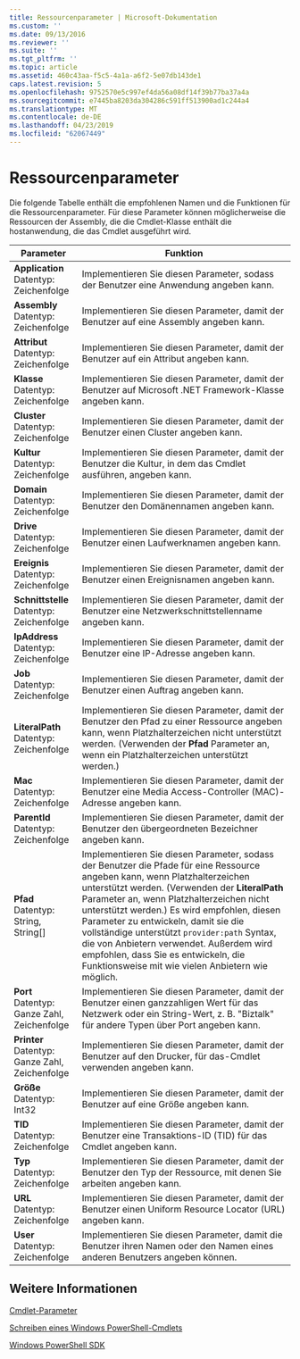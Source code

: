 ```yaml
---
title: Ressourcenparameter | Microsoft-Dokumentation
ms.custom: ''
ms.date: 09/13/2016
ms.reviewer: ''
ms.suite: ''
ms.tgt_pltfrm: ''
ms.topic: article
ms.assetid: 460c43aa-f5c5-4a1a-a6f2-5e07db143de1
caps.latest.revision: 5
ms.openlocfilehash: 9752570e5c997ef4da56a08df14f39b77ba37a4a
ms.sourcegitcommit: e7445ba8203da304286c591ff513900ad1c244a4
ms.translationtype: MT
ms.contentlocale: de-DE
ms.lasthandoff: 04/23/2019
ms.locfileid: "62067449"
---
```

# <a name="resource-parameters"></a>Ressourcenparameter

Die folgende Tabelle enthält die empfohlenen Namen und die Funktionen für die Ressourcenparameter. Für diese Parameter können möglicherweise die Ressourcen der Assembly, die die Cmdlet-Klasse enthält die hostanwendung, die das Cmdlet ausgeführt wird.

|Parameter|Funktion|
|---|---|
|**Application**<br>Datentyp: Zeichenfolge|Implementieren Sie diesen Parameter, sodass der Benutzer eine Anwendung angeben kann.|
|**Assembly**<br>Datentyp: Zeichenfolge|Implementieren Sie diesen Parameter, damit der Benutzer auf eine Assembly angeben kann.|
|**Attribut**<br>Datentyp: Zeichenfolge|Implementieren Sie diesen Parameter, damit der Benutzer auf ein Attribut angeben kann.|
|**Klasse**<br>Datentyp: Zeichenfolge|Implementieren Sie diesen Parameter, damit der Benutzer auf Microsoft .NET Framework-Klasse angeben kann.|
|**Cluster**<br>Datentyp: Zeichenfolge|Implementieren Sie diesen Parameter, damit der Benutzer einen Cluster angeben kann.|
|**Kultur**<br>Datentyp: Zeichenfolge|Implementieren Sie diesen Parameter, damit der Benutzer die Kultur, in dem das Cmdlet ausführen, angeben kann.|
|**Domain**<br>Datentyp: Zeichenfolge|Implementieren Sie diesen Parameter, damit der Benutzer den Domänennamen angeben kann.|
|**Drive**<br>Datentyp: Zeichenfolge|Implementieren Sie diesen Parameter, damit der Benutzer einen Laufwerknamen angeben kann.|
|**Ereignis**<br>Datentyp: Zeichenfolge|Implementieren Sie diesen Parameter, damit der Benutzer einen Ereignisnamen angeben kann.|
|**Schnittstelle**<br>Datentyp: Zeichenfolge|Implementieren Sie diesen Parameter, damit der Benutzer eine Netzwerkschnittstellenname angeben kann.|
|**IpAddress**<br>Datentyp: Zeichenfolge|Implementieren Sie diesen Parameter, damit der Benutzer eine IP-Adresse angeben kann.|
|**Job**<br>Datentyp: Zeichenfolge|Implementieren Sie diesen Parameter, damit der Benutzer einen Auftrag angeben kann.|
|**LiteralPath**<br>Datentyp: Zeichenfolge|Implementieren Sie diesen Parameter, damit der Benutzer den Pfad zu einer Ressource angeben kann, wenn Platzhalterzeichen nicht unterstützt werden. (Verwenden der **Pfad** Parameter an, wenn ein Platzhalterzeichen unterstützt werden.)|
|**Mac**<br>Datentyp: Zeichenfolge|Implementieren Sie diesen Parameter, damit der Benutzer eine Media Access-Controller (MAC)-Adresse angeben kann.|
|**ParentId**<br>Datentyp: Zeichenfolge|Implementieren Sie diesen Parameter, damit der Benutzer den übergeordneten Bezeichner angeben kann.|
|**Pfad**<br>Datentyp: String, String[]|Implementieren Sie diesen Parameter, sodass der Benutzer die Pfade für eine Ressource angeben kann, wenn Platzhalterzeichen unterstützt werden. (Verwenden der **LiteralPath** Parameter an, wenn Platzhalterzeichen nicht unterstützt werden.) Es wird empfohlen, diesen Parameter zu entwickeln, damit sie die vollständige unterstützt `provider:path` Syntax, die von Anbietern verwendet. Außerdem wird empfohlen, dass Sie es entwickeln, die Funktionsweise mit wie vielen Anbietern wie möglich.|
|**Port**<br>Datentyp: Ganze Zahl, Zeichenfolge|Implementieren Sie diesen Parameter, damit der Benutzer einen ganzzahligen Wert für das Netzwerk oder ein String-Wert, z. B. "Biztalk" für andere Typen über Port angeben kann.|
|**Printer**<br>Datentyp: Ganze Zahl, Zeichenfolge|Implementieren Sie diesen Parameter, damit der Benutzer auf den Drucker, für das-Cmdlet verwenden angeben kann.|
|**Größe**<br>Datentyp: Int32|Implementieren Sie diesen Parameter, damit der Benutzer auf eine Größe angeben kann.|
|**TID**<br>Datentyp: Zeichenfolge|Implementieren Sie diesen Parameter, damit der Benutzer eine Transaktions-ID (TID) für das Cmdlet angeben kann.|
|**Typ**<br>Datentyp: Zeichenfolge|Implementieren Sie diesen Parameter, damit der Benutzer den Typ der Ressource, mit denen Sie arbeiten angeben kann.|
|**URL**<br>Datentyp: Zeichenfolge|Implementieren Sie diesen Parameter, damit der Benutzer einen Uniform Resource Locator (URL) angeben kann.|
|**User**<br>Datentyp: Zeichenfolge|Implementieren Sie diesen Parameter, damit die Benutzer ihren Namen oder den Namen eines anderen Benutzers angeben können.|

## <a name="see-also"></a>Weitere Informationen

[Cmdlet-Parameter](./cmdlet-parameters.md)

[Schreiben eines Windows PowerShell-Cmdlets](./writing-a-windows-powershell-cmdlet.md)

[Windows PowerShell SDK](../windows-powershell-reference.md)
